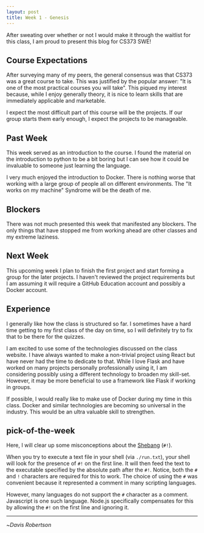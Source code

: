 ```yaml
---
layout: post
title: Week 1 - Genesis
---
```


After sweating over whether or not I would make it through the waitlist for this class, I am proud to present this blog for CS373 SWE!

## Course Expectations

After surveying many of my peers, the general consensus was that CS373 was a great course to take. This was justified by the popular answer: "It is one of the most practical courses you will take". This piqued my interest because, while I enjoy generally theory, it is nice to learn skills that are immediately applicable and marketable.

I expect the most difficult part of this course will be the projects. If our group starts them early enough, I expect the projects to be manageable.

## Past Week

This week served as an introduction to the course. I found the material on the introduction to python to be a bit boring but I can see how it could be invaluable to someone just learning the language.

I very much enjoyed the introduction to Docker. There is nothing worse that working with a large group of people all on different environments. The "It works on my machine" Syndrome will be the death of me.

## Blockers

There was not much presented this week that manifested any blockers. The only things that have stopped me from working ahead are other classes and my extreme laziness.

## Next Week

This upcoming week I plan to finish the first project and start forming a group for the later projects. I haven't reviewed the project requirements but I am assuming it will require a GitHub Education account and possibly a Docker account.

## Experience

I generally like how the class is structured so far. I sometimes have a hard time getting to my first class of the day on time, so I will definitely try to fix that to be there for the quizzes.

I am excited to use some of the technologies discussed on the class website. I have always wanted to make a non-trivial project using React but have never had the time to dedicate to that. While I love Flask and have worked on many projects personally professionally using it, I am considering possibly using a different technology to broaden my skill-set. However, it may be more beneficial to use a framework like Flask if working in groups.

If possible, I would really like to make use of Docker during my time in this class. Docker and similar technologies are becoming so universal in the industry. This would be an ultra valuable skill to strengthen.

## pick-of-the-week

Here, I will clear up some misconceptions about the [Shebang](https://en.wikipedia.org/wiki/Shebang_(Unix)) (`#!`).

When you try to execute a text file in your shell (via `./run.txt`), your shell will look for the presence of `#!` on the first line. It will then feed the text to the executable specified by the absolute path after the `#!`. Notice, both the `#` and `!` characters are required for this to work. The choice of using the `#` was convenient because it represented a comment in many scripting languages.

However, many languages do not support the `#` character as a comment. Javascript is one such language. Node.js specifically compensates for this by allowing the `#!` on the first line and ignoring it.

-------------------------

~_Davis Robertson_


